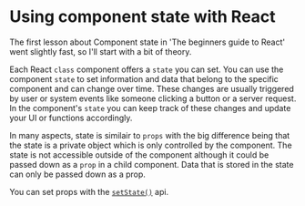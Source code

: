 # Using component state with React

The first lesson about Component state in 'The beginners guide to React' went slightly fast, so I'll start with a bit of theory.

Each React `class` component offers a `state` you can set. You can use the component `state` to set information and data that belong to the specific component and can change over time. These changes are usually triggered by user or system events like someone clicking a button or a server request. In the component's `state` you can keep track of these changes and update your UI or functions accordingly.

In many aspects, state is similair to `props` with the big difference being that the state is a private object which is only controlled by the component. The state is not accessible outside of the component although it could be passed down as a `prop` in a child component. Data that is stored in the state can only be passed down as a prop.

You can set props with the [`setState()`](https://reactjs.org/docs/react-component.html#setstate) api.

